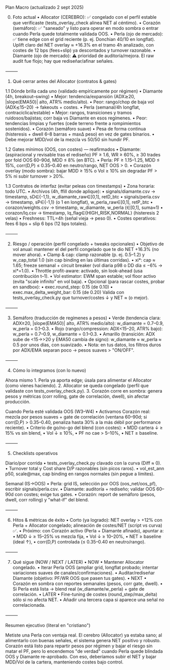 Plan Macro (actualizado 2 sept 2025)

0) Foto actual
	•	Allocator (CEREBRO): ✅ congelado con el perfil estable que verificaste (tests_overlay_check alinea NET al céntimo).
	•	Corazón (semáforo): ✅ "saneado" y listo para operar en modo sombra o entrar cuando Perla quede totalmente validada OOS.
	•	Perla (ojo de mercado): ✅ tiene edge con el grid reciente (p. ej. Donchian 40/10 en longflat). Uplift claro del NET overlay ≈ +16.3% en el tramo 4h analizado, con costes de 12 bps (fees+slip) ya descontados y turnover razonable.
	•	Diamante (ojo de mercado): ⚠️ prioridad de auditoría/mejora. El raw audit fue flojo; hay que rediseñar/afinar señales.

⸻

1) Qué cerrar antes del Allocator (contratos & gates)

1.1 Dónde brilla cada uno (validado empíricamente por régimen)
	•	Diamante (4h, breakout–swing)
	•	Mejor: tendencia/expansión (ADX≳20, |slope(EMA50)| alto, ATR% medio/alto).
	•	Peor: rango/chop de baja vol (ADX≲15–20) → fakeouts + costes.
	•	Perla (semanal/4h longflat, contracíclica/estable)
	•	Mejor: rangos, transiciones y tramos ruidosos/bajistas; corr baja vs Diamante en esos regímenes.
	•	Peor: tendencias limpias y fuertes (cede terreno frente a rompimientos sostenidos).
	•	Corazón (semáforo suave)
	•	Pesa de forma continua (histeresis + dwell 6–8 barras + maxΔ peso) en vez de gates binarios.
	•	Debe mejorar MDD/vol de la mezcla vs 50/50 sin hundir PF.

1.2 Gates mínimos (OOS, con costes) — reafirmados
	•	Diamante: (aspiracional y revisable tras el rediseño)
PF ≥ 1.6, WR ≥ 60%, ≥ 30 trades por fold OOS 60–90d, MDD ≤ 8% (en BTC).
	•	Perla: PF ≥ 1.15–1.25, MDD ≤ 15%, corr(D,P) ≤ 0.35–0.40 en neutro/rango, NET OOS > 0.
	•	Corazón overlay (modo sombra): bajar MDD ≥ 15% o Vol ≥ 10% sin degradar PF > 5% ni subir turnover > 20%.

1.3 Contratos de interfaz (evitar peleas con timestamps)
	•	Zona horaria: todo UTC.
	•	Archivos (4h, ffill donde aplique):
	•	signals/diamante.csv → timestamp, sD∈{-1,1}, w_diamante_raw∈[0,1], retD_btc
	•	signals/perla.csv → timestamp, sP∈{-1,1} (o 1 en longflat), w_perla_raw∈[0,1], retP_btc
	•	corazon/weights.csv → timestamp, w_diamante, w_perla (∈[0,1], suma≈1)
	•	corazon/lq.csv → timestamp, lq_flag∈{HIGH_RISK,NORMAL} (histeresis 2 velas)
	•	Freshness: TTL=4h (señal vieja → peso 0).
	•	Costes operativos: fees 6 bps + slip 6 bps (12 bps totales).

⸻

2) Riesgo / operación (perfil congelado + tweaks opcionales)
	•	Objetivo de vol anual: mantener el del perfil congelado que te dio NET +16.3% (no mover ahora).
	•	Clamp & cap: clamp razonable (p. ej. 0.5–1.2) y w_cap_total 1.0 (sin cap binding en las últimas corridas).
	•	xi*: cap ≈ 1.65; freeze semanal + circuit breaker (vol diaria p98 o DD día ≤ −6% → xi*=1.0).
	•	Throttle profit-aware: activado, sin look-ahead (usa contribución t–1).
	•	Vol estimator: EWM span estable; vol floor activo (evita "scale infinito" en vol baja).
	•	Opcional (para rascar costes, probar en sandbox):
	•	exec.round_step: 0.15 (de 0.10)
	•	exec.max_delta_weight_bar: 0.15 (de 0.20)
Valida con tests_overlay_check.py que turnover/costes ↓ y NET ≈ (o mejor).

⸻

3) Semáforo (traducción de regímenes a pesos)
	•	Verde (tendencia clara: ADX≥20, |slope(EMA50)| alto, ATR% medio/alto):
w_diamante = 0.7–0.9, w_perla = 0.1–0.3.
	•	Rojo (rango/compression: ADX<15–20, ATR% bajo):
w_perla = 0.7–0.9, w_diamante = 0.1–0.3.
	•	Amarillo (transición: ADX sube de <15→>20 y EMA50 cambia de signo):
w_diamante ≈ w_perla ≈ 0.5 por unos días, con suavizado.
	•	Nota: en tus datos, los filtros duros por ADX/EMA separan poco → pesos suaves > "ON/OFF".

⸻

4) Cómo lo integramos (con lo nuevo)

Ahora mismo
	1.	Perla ya aporta edge; úsala para alimentar el Allocator (como vienes haciendo).
	2.	Allocator se queda congelado (perfil que validaste con tests_overlay_check.py).
	3.	Corazón corre en sombra: genera pesos y métricas (corr rolling, gate de correlación, dwell), sin afectar producción.

Cuando Perla esté validada OOS (W3–W4)
	•	Activamos Corazón real: mezcla por pesos suaves + gate de correlación
(ventana 60–90d; si corr(D,P) > 0.35–0.40, penaliza hasta 30% a la más débil por performance reciente).
	•	Criterio de go/no-go del blend (con costes):
	•	MDD cartera ↓ ≥ 15% vs sin blend,
	•	Vol ↓ ≥ 10%,
	•	PF no cae > 5–10%,
	•	NET ≥ baseline.

⸻

5) Checklists operativos

Diario/por corrida
	•	tests_overlay_check.py clavado con la curva (Diff ≈ 0).
	•	Turnover total y Cost share D/P razonables (sin picos raros).
	•	vol_est_ann p50, scale@max, cap binding en rangos normales (sin pegue a límites).

Semanal (IS→OOS)
	•	Perla: grid IS, selección por OOS (oos_net/oos_pf), escribir signals/perla.csv.
	•	Diamante: auditoría + rediseño; validar OOS 60–90d con costes; exige tus gates.
	•	Corazón: report de semáforo (pesos, dwell, corr rolling) y "what-if" del blend.

⸻

6) Hitos & métricas de éxito
	•	Corto (ya logrado): NET overlay > +12% con Perla + Allocator congelado; alineación de costes/NET (script vs curva) ✅.
	•	Próximo: con Corazón activo (Perla + Diamante afinado), apuntar a:
	•	MDD ↓ ≥ 15–25% vs mezcla fija,
	•	Vol ↓ ≥ 10–20%,
	•	NET ≥ baseline (ideal ↑),
	•	corr(D,P) controlada (≤ 0.35–0.40 en neutro/rango).

⸻

7) Qué sigue (NOW / NEXT / LATER)
	•	NOW
	•	Mantener Allocator congelado.
	•	Iterar Perla OOS (ampliar grid, longflat probado; intentar variaciones suaves de canales/confirmaciones).
	•	Auditar/rediseñar Diamante (objetivo: PF/WR OOS que pasen tus gates).
	•	NEXT
	•	Corazón en sombra con reportes semanales (pesos, corr gate, dwell).
	•	Si Perla está lista → blend real (w_diamante/w_perla) + gate de correlación.
	•	LATER
	•	Fine-tuning de costes (round_step/max_delta) sólo si no afecta NET.
	•	Añadir una tercera capa si aparece una señal no correlacionada.

⸻

Resumen ejecutivo (literal en "cristiano")

Metiste una Perla con ventaja real. El cerebro (Allocator) ya estaba sano; al alimentarlo con buenas señales, el sistema genera NET positivo y robusto. Corazón está listo para repartir pesos por régimen y bajar el riesgo sin matar el PF, pero lo encendemos "de verdad" cuando Perla quede blindada OOS y Diamante re-aprobado. Con eso, deberíamos subir el NET y bajar MDD/Vol de la cartera, manteniendo costes bajo control.